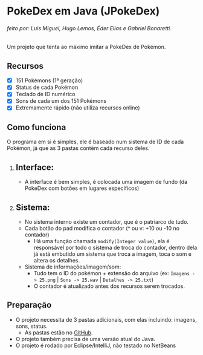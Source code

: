 # PokeDex em Java (JPokeDex)
###### feito por: Luis Miguel, Hugo Lemos, Éder Elias e Gabriel Bonaretti.

Um projeto que tenta ao máximo imitar a PokeDex de Pokémon.

## Recursos
- [X] 151 Pokémons (1ª geração)
- [X] Status de cada Pokémon
- [X] Teclado de ID numérico
- [X] Sons de cada um dos 151 Pokémons
- [X] Extremamente rápido (não utiliza recursos online)

## Como funciona
O programa em si é simples, ele é baseado num sistema de ID de cada Pokémon, já que as 3 pastas contém cada recurso deles.
1. ## Interface:
   - A interface é bem simples, é colocada uma imagem de fundo (da PokeDex com botões em lugares específicos)
2. ## Sistema:
   - No sistema interno existe um contador, que é o patriarco de tudo.
   - Cada botão do pad modifica o contador (^ ou v: +10 ou -10 no contador)
      - Há uma função chamada `modify(Integer value)`, ela é responsável por todo o sistema de troca do contador, dentro dela já está embutido um sistema que troca a imagem, toca o som e altera os detalhes.
    - Sistema de informações/imagem/som:
      - Tudo tem o ID do pokémon + extensão do arquivo (ex: `Imagens -> 25.png` | `Sons -> 25.wav` | `Detalhes -> 25.txt`)
      - O contador é atualizado antes dos recursos serem trocados.

## Preparação
- O projeto necessita de 3 pastas adicionais, com elas incluindo: imagens, sons, status.
  - As pastas estão no [GitHub](https://github.com/synnkfps/JPokeDex).
- O projeto também precisa de uma versão atual do Java.
- O projeto é rodado por Eclipse/IntelliJ, não testado no NetBeans
